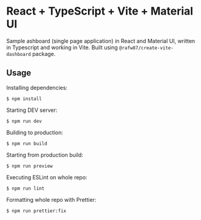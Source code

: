 # React + TypeScript + Vite + Material UI

Sample ashboard (single page application) in React and Material UI, written in Typescript and working in Vite.
Built using `@rafw87/create-vite-dashboard` package.

## Usage

Installing dependencies:
```shell
$ npm install
```

Starting DEV server:
```shell
$ npm run dev
```

Building to production:
```shell
$ npm run build
```

Starting from production build:
```shell
$ npm run preview
```

Executing ESLint on whole repo:
```shell
$ npm run lint
```

Formatting whole repo with Prettier:
```shell
$ npm run prettier:fix
```